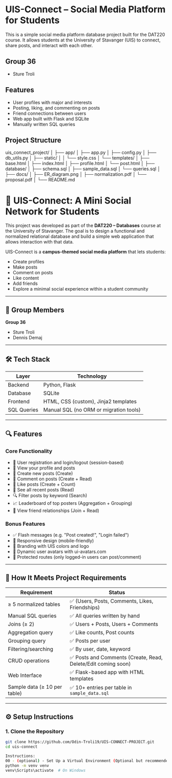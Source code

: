 # UIS-Connect – Social Media Platform for Students

This is a simple social media platform database project built for the DAT220 course. It allows students at the University of Stavanger (UIS) to connect, share posts, and interact with each other.

##  Group 36
- Sture Troli  


##  Features
- User profiles with major and interests
- Posting, liking, and commenting on posts
- Friend connections between users
- Web app built with Flask and SQLite
- Manually written SQL queries

##  Project Structure
uis_connect_project/ │ ├── app/ │ ├── app.py │ ├── config.py │ ├── db_utils.py │ ├── static/ │ │ └── style.css │ └── templates/ │ ├── base.html │ ├── index.html │ ├── profile.html │ └── post.html │ ├── database/ │ ├── schema.sql │ ├── sample_data.sql │ └── queries.sql │ ├── docs/ │ ├── ER_diagram.png │ ├── normalization.pdf │ └── proposal.pdf │ └── README.md

# 📘 UIS-Connect: A Mini Social Network for Students

This project was developed as part of the **DAT220 – Databases** course at the University of Stavanger. The goal is to design a functional and normalized relational database and build a simple web application that allows interaction with that data.

UIS-Connect is a **campus-themed social media platform** that lets students:
- Create profiles
- Make posts
- Comment on posts
- Like content
- Add friends
- Explore a minimal social experience within a student community

---

## 👥 Group Members
**Group 36**
- Sture Troli
- Dennis Demaj

---

## 🛠 Tech Stack

| Layer         | Technology        |
|--------------|-------------------|
| Backend       | Python, Flask     |
| Database      | SQLite            |
| Frontend      | HTML, CSS (custom), Jinja2 templates |
| SQL Queries   | Manual SQL (no ORM or migration tools) |

---

## 🔍 Features

### Core Functionality
- 🔐 User registration and login/logout (session-based)
- 🧑 View your profile and posts
- 📝 Create new posts (Create)
- 💬 Comment on posts (Create + Read)
- 🧡 Like posts (Create + Count)
- 📑 See all recent posts (Read)
- 🔍 Filter posts by keyword (Search)
- 📈 Leaderboard of top posters (Aggregation + Grouping)
- 👥 View friend relationships (Join + Read)

### Bonus Features
- ✅ Flash messages (e.g. "Post created!", "Login failed")
- 📱 Responsive design (mobile-friendly)
- 🎨 Branding with UIS colors and logo
- 👤 Dynamic user avatars with ui-avatars.com
- 🔐 Protected routes (only logged-in users can post/comment)

---

## 🧠 How It Meets Project Requirements

| Requirement                  | Status      |
|-----------------------------|-------------|
| ≥ 5 normalized tables       | ✅ (Users, Posts, Comments, Likes, Friendships) |
| Manual SQL queries          | ✅ All queries written by hand |
| Joins (≥ 2)                 | ✅ Users + Posts, Users + Comments |
| Aggregation query           | ✅ Like counts, Post counts |
| Grouping query              | ✅ Posts per user |
| Filtering/searching         | ✅ By user, date, keyword |
| CRUD operations             | ✅ Posts and Comments (Create, Read, Delete/Edit coming soon) |
| Web Interface                | ✅ Flask-based app with HTML templates |
| Sample data (≥ 10 per table)| ✅ 10+ entries per table in `sample_data.sql` |

---

## ⚙️ Setup Instructions

### 1. Clone the Repository

```bash
git clone https://github.com/Odin-Troli19/UIS-CONNECT-PROJECT.git
cd uis-connect

Instructions:
00 - (optional) - Set Up a Virtual Environment (Optional but recommended)
python -m venv venv
venv\Scripts\activate  # On Windows
